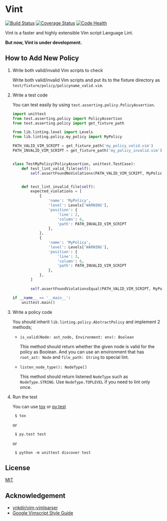 Vint
====

[![Build Status](https://travis-ci.org/Kuniwak/vint.svg?branch=master)](https://travis-ci.org/Kuniwak/vint)
[![Coverage Status](https://img.shields.io/coveralls/Kuniwak/vint.svg)](https://coveralls.io/r/Kuniwak/vint)
[![Code Health](https://landscape.io/github/Kuniwak/vint/master/landscape.png)](https://landscape.io/github/Kuniwak/vint/master)

Vint is a faster and highly extensible Vim script Language Lint.

**But now, Vint is under development.**


How to Add New Policy
---------------------

1. Write both valid/invalid Vim scripts to check

	Write both valid/invalid Vim scripts and put its to the fixture directory as `test/fixture/policy/policyname_valid.vim`.


2. Write a test code

	You can test easily by using `test.asserting.policy.PolicyAssertion`.

	```python
	import unittest
	from test.asserting.policy import PolicyAssertion
	from test.asserting.policy import get_fixture_path

	from lib.linting.level import Levels
	from lib.linting.policy.my_policy import MyPolicy

	PATH_VALID_VIM_SCRIPT = get_fixture_path('my_policy_valid.vim')
	PATH_INVALID_VIM_SCRIPT = get_fixture_path('my_policy_invalid.vim')


	class TestMyPolicy(PolicyAssertion, unittest.TestCase):
		def test_lint_valid_file(self):
			self.assertFoundNoViolations(PATH_VALID_VIM_SCRIPT, MyPolicy)


		def test_lint_invalid_file(self):
			expected_violations = [
				{
					'name': 'MyPolicy',
					'level': Levels['WARNING'],
					'position': {
						'line': 2,
						'column': 6,
						'path': PATH_INVALID_VIM_SCRIPT
					},
				},
				{
					'name': 'MyPolicy',
					'level': Levels['WARNING'],
					'position': {
						'line': 3,
						'column': 6,
						'path': PATH_INVALID_VIM_SCRIPT
					},
				},
			]

			self.assertFoundViolationsEqual(PATH_VALID_VIM_SCRIPT, MyPolicy, expected_violations)

	if __name__ == '__main__':
		unittest.main()
	```

3. Write a policy code

	You should inherit `lib.linting.policy.AbstractPolicy` and implement 2 methods;

	 * `is_valid(Node: ast_node, Environment: env): Boolean`

		This method should return whether the given node is valid for the policy as Boolean.
		And you can use an environment that has `root_ast: Node` and `file_path: String` to
		special lint.

	 * `listen_node_type(): NodeType[]`

		This method should return listened `NodeType` such as `NodeType.STRING`.
		Use `NodeType.TOPLEVEL` if you need to lint only once.

4. Run the test

	You can use [tox](https://tox.readthedocs.org/en/latest/) or [py.test]()

		$ tox

	or

		$ py.test test

	or

		$ python -m unittest discover test


License
-------

[MIT](http://orgachem.mit-license.org/)


Acknowledgement
---------------

* [ynkdir/vim-vimlparser](https://github.com/ynkdir/vim-vimlparser)
* [Google Vimscript Style Guide](http://google-styleguide.googlecode.com/svn/trunk/vimscriptguide.xml?showone=Catching_Exceptions#Catching_Exceptions)
